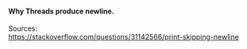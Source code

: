#### Why Threads produce newline.



Sources:  
https://stackoverflow.com/questions/31142566/print-skipping-newline
